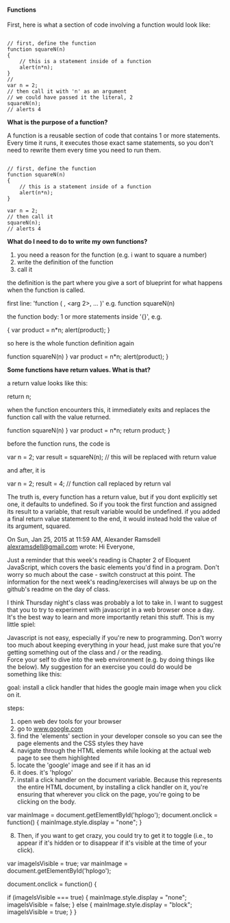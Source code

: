 #### Functions

First, here is what a section of code involving a function would look like:

~~~~~~~~~~~~~~~~~~~~~~~~~~~~~~~~~~~~~~~~~~~~~~~~~~~~~~

// first, define the function
function squareN(n)
{
    // this is a statement inside of a function
    alert(n*n);
}
// 
var n = 2;
// then call it with 'n' as an argument
// we could have passed it the literal, 2
squareN(n);
// alerts 4

~~~~~~~~~~~~~~~~~~~~~~~~~~~~~~~~~~~~~~~~~~~~~~~~~~~~~~

**What is the purpose of a function?**

A function is a reusable section of code that contains 1 or more statements. Every time it runs, it executes those exact same statements, so you don't need to rewrite them every time you need to run them. 

~~~~~~~~~~~~~~~~~~~~~~~~~~~~~~~~~~~~~~~~~~~~~~~~~~~~~~

// first, define the function
function squareN(n)
{
    // this is a statement inside of a function
    alert(n*n);
}

var n = 2;
// then call it
squareN(n);
// alerts 4
~~~~~~~~~~~~~~~~~~~~~~~~~~~~~~~~~~~~~~~~~~~~~~~~~~~~~~

**What do I need to do to write my own functions?**

1. you need a reason for the function (e.g. i want to square a number)
2. write the definition of the function
2. call it

the definition is the part where you give a sort of blueprint for what happens when the function is called. 

first line: 'function <name> ( <arg1>, <arg 2>, ... )'
e.g. function squareN(n)

the function body: 1 or more statements inside '{}', e.g.

{
   var product = n*n;
   alert(product);
}

so here is the whole function definition again

function squareN(n)
}
   var product = n*n;
   alert(product);
}

**Some functions have return values. What is that?**

a return value looks like this:

return n;

when the function encounters this, it immediately exits and replaces the function call with the value returned.

function squareN(n)
}
   var product = n*n;
   return product;
}

before the function runs, the code is

var n = 2;
var result = squareN(n); // this will be replaced with return value

and after, it is

var n = 2;
result = 4; // function call replaced by return val


The truth is, every function has a return value, but if you dont explicitly set one, it defaults to undefined. So if you took the first function and assigned its result to a variable, that result variable would be undefined.  if you added a final return value statement to the end, it would instead hold the value of its argument, squared.

On Sun, Jan 25, 2015 at 11:59 AM, Alexander Ramsdell <alexramsdell@gmail.com> wrote:
Hi Everyone,

Just a reminder that this week's reading is Chapter 2 of Eloquent JavaScript, which covers the basic elements you'd find in a program.  Don't worry so much about the case - switch construct at this point.  The information for the next week's reading/exercises will always be up on the github's readme on the day of class.

I think Thursday night's class was probably a lot to take in.  I want to suggest that you to try to experiment with javascript in a web browser once a day.  It's the best way to learn and more importantly retani this stuff.  This is my little spiel:

Javascript is not easy, especially if you're new to programming.
Don't worry too much about keeping everything in your head, just make sure that you're getting something out of the class and / or the reading.  
Force your self to dive into the web environment (e.g.  by doing things like the below).
My suggestion for an exercise you could do would be something like this:

goal: install a click handler that hides the google main image when you click on it.

steps:
1. open web dev tools for your browser
2. go to www.google.com
3. find the 'elements' section in your developer console so you can see the page elements and the CSS styles they have
4. navigate through the HTML elements while looking at the actual web page to see them highlighted
5. locate the 'google' image and see if it has an id
6. it does. it's 'hplogo'
7.  install a click handler on the document variable.  Because this represents the entire HTML document, by installing a click handler on it, you're ensuring that wherever you click on the page, you're going to be clicking on the body. 

var mainImage = document.getElementById('hplogo');
document.onclick = function() {
  mainImage.style.display = "none";
}

8. Then, if you want to get crazy, you could try to get it to toggle (i.e., to appear if it's hidden or to disappear if it's visible at the time of your click).

var imageIsVisible = true;
var mainImage = document.getElementById('hplogo');

document.onclick = function() {
  
  if (imageIsVisible === true)
  {
    mainImage.style.display = "none";
    imageIsVisible = false;
  }
  else
  {
    mainImage.style.display = "block";
    imageIsVisible = true;
  }
}
